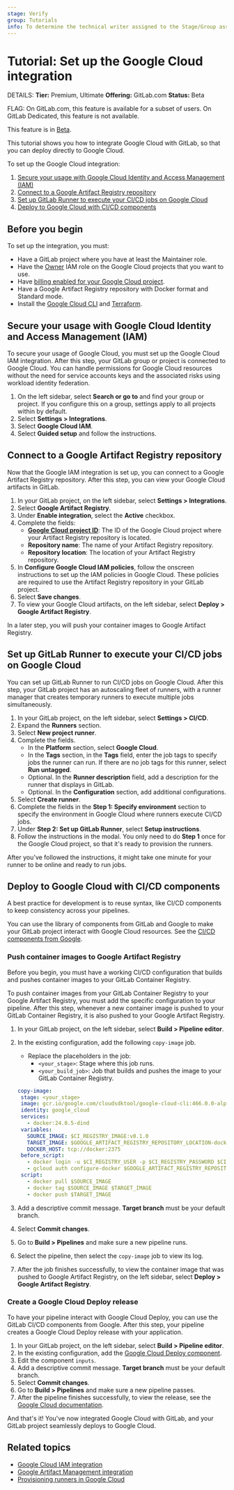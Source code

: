 ```yaml
---
stage: Verify
group: Tutorials
info: To determine the technical writer assigned to the Stage/Group associated with this page, see https://handbook.gitlab.com/handbook/product/ux/technical-writing/#assignments
---
```


# Tutorial: Set up the Google Cloud integration

DETAILS:
**Tier:** Premium, Ultimate
**Offering:** GitLab.com
**Status:** Beta

FLAG:
On GitLab.com, this feature is available for a subset of users.
On GitLab Dedicated, this feature is not available.

This feature is in [Beta](../../policy/experiment-beta-support.md).

This tutorial shows you how to integrate Google Cloud with GitLab,
so that you can deploy directly to Google Cloud.

To set up the Google Cloud integration:

1. [Secure your usage with Google Cloud Identity and Access Management (IAM)](#secure-your-usage-with-google-cloud-identity-and-access-management-iam)
1. [Connect to a Google Artifact Registry repository](#connect-to-a-google-artifact-registry-repository)
1. [Set up GitLab Runner to execute your CI/CD jobs on Google Cloud](#set-up-gitlab-runner-to-execute-your-cicd-jobs-on-google-cloud)
1. [Deploy to Google Cloud with CI/CD components](#deploy-to-google-cloud-with-cicd-components)

## Before you begin

To set up the integration, you must:

- Have a GitLab project where you have at least the Maintainer role.
- Have the [Owner](https://cloud.google.com/iam/docs/understanding-roles#owner) IAM role on the
   Google Cloud projects that you want to use.
- Have [billing enabled for your Google Cloud project](https://cloud.google.com/billing/docs/how-to/verify-billing-enabled#confirm_billing_is_enabled_on_a_project).
- Have a Google Artifact Registry repository with Docker format and Standard mode.
- Install the [Google Cloud CLI](https://cloud.google.com/sdk/docs/install)
   and [Terraform](https://developer.hashicorp.com/terraform/install).

## Secure your usage with Google Cloud Identity and Access Management (IAM)

To secure your usage of Google Cloud, you must set up the Google Cloud IAM integration.
After this step, your GitLab group or project is connected to Google Cloud. You can handle permissions for
Google Cloud resources without the need for service accounts keys and the associated risks using workload identity federation.

1. On the left sidebar, select **Search or go to** and find your group or project. If you configure this on a group, settings apply to all projects within by default.
1. Select **Settings > Integrations**.
1. Select **Google Cloud IAM**.
1. Select **Guided setup** and follow the instructions.

## Connect to a Google Artifact Registry repository

Now that the Google IAM integration is set up, you can connect to a Google Artifact Registry repository.
After this step, you can view your Google Cloud artifacts in GitLab.

1. In your GitLab project, on the left sidebar, select **Settings > Integrations**.
1. Select **Google Artifact Registry**.
1. Under **Enable integration**, select the **Active** checkbox.
1. Complete the fields:
   - **[Google Cloud project ID](https://cloud.google.com/resource-manager/docs/creating-managing-projects#identifying_projects)**:
   The ID of the Google Cloud project where your Artifact Registry repository is located.
   - **Repository name**: The name of your Artifact Registry repository.
   - **Repository location**: The location of your Artifact Registry repository.
1. In **Configure Google Cloud IAM policies**, follow the onscreen instructions
   to set up the IAM policies in Google Cloud. These policies are required to use the
   Artifact Registry repository in your GitLab project.
1. Select **Save changes**.
1. To view your Google Cloud artifacts, on the left sidebar,
   select **Deploy > Google Artifact Registry**.

In a later step, you will push your container images to Google Artifact Registry.

## Set up GitLab Runner to execute your CI/CD jobs on Google Cloud

You can set up GitLab Runner to run CI/CD jobs on Google Cloud.
After this step, your GitLab project has an autoscaling fleet of runners, with
a runner manager that creates temporary runners to execute multiple jobs simultaneously.

1. In your GitLab project, on the left sidebar, select **Settings > CI/CD**.
1. Expand the **Runners** section.
1. Select **New project runner**.
1. Complete the fields.
   - In the **Platform** section, select **Google Cloud**.
   - In the **Tags** section, in the **Tags** field, enter the job tags to specify jobs the runner can run.
      If there are no job tags for this runner, select **Run untagged**.
   - Optional. In the **Runner description** field, add a description for the runner
      that displays in GitLab.
   - Optional. In the **Configuration** section, add additional configurations.
1. Select **Create runner**.
1. Complete the fields in the **Step 1: Specify environment** section to specify the environment in
   Google Cloud where runners execute CI/CD jobs.
1. Under **Step 2: Set up GitLab Runner**, select **Setup instructions**.
1. Follow the instructions in the modal. You only need to do **Step 1** once for the Google Cloud project, so that it's ready to provision the runners.

After you've followed the instructions, it might take one minute for your runner to be online and ready to run jobs.

## Deploy to Google Cloud with CI/CD components

A best practice for development is to reuse syntax, like CI/CD components to keep consistency across your pipelines.

You can use the library of components from GitLab and Google to make your GitLab project
interact with Google Cloud resources.
See the [CI/CD components from Google](https://gitlab.com/google-gitlab-components).

### Push container images to Google Artifact Registry

Before you begin, you must have a working CI/CD configuration that builds and pushes container
images to your GitLab Container Registry.

To push container images from your GitLab Container Registry to your Google Artifact Registry,
you must add the specific configuration to your pipeline.
After this step, whenever a new container image is pushed to your GitLab Container Registry,
it is also pushed to your Google Artifact Registry.

1. In your GitLab project, on the left sidebar, select **Build > Pipeline editor**.
1. In the existing configuration, add the following `copy-image` job.
   - Replace the placeholders in the job:
      - `<your_stage>`: Stage where this job runs.
      - `<your_build_job>`: Job that builds and pushes the image to your GitLab Container Registry.

   ```yaml
   copy-image:
    stage: <your_stage>
    image: gcr.io/google.com/cloudsdktool/google-cloud-cli:466.0.0-alpine
    identity: google_cloud
    services:
      - docker:24.0.5-dind
    variables:
      SOURCE_IMAGE: $CI_REGISTRY_IMAGE:v0.1.0
      TARGET_IMAGE: $GOOGLE_ARTIFACT_REGISTRY_REPOSITORY_LOCATION-docker.pkg.dev/$GOOGLE_ARTIFACT_REGISTRY_PROJECT_ID/$GOOGLE_ARTIFACT_REGISTRY_REPOSITORY_NAME/app:v0.1.0
      DOCKER_HOST: tcp://docker:2375
    before_script:
      - docker login -u $CI_REGISTRY_USER -p $CI_REGISTRY_PASSWORD $CI_REGISTRY
      - gcloud auth configure-docker $GOOGLE_ARTIFACT_REGISTRY_REPOSITORY_LOCATION-docker.pkg.dev
    script:
      - docker pull $SOURCE_IMAGE
      - docker tag $SOURCE_IMAGE $TARGET_IMAGE
      - docker push $TARGET_IMAGE
   ```

1. Add a descriptive commit message. **Target branch** must be your default branch.
1. Select **Commit changes**.
1. Go to **Build > Pipelines** and make sure a new pipeline runs.
1. Select the pipeline, then select the `copy-image` job to view its log.
1. After the job finishes successfully, to view the container image that was pushed to Google Artifact Registry,
   on the left sidebar, select **Deploy > Google Artifact Registry**.

### Create a Google Cloud Deploy release

To have your pipeline interact with Google Cloud Deploy, you can use the GitLab CI/CD components from Google.
After this step, your pipeline creates a Google Cloud Deploy release with your application.

1. In your GitLab project, on the left sidebar, select **Build > Pipeline editor**.
1. In the existing configuration, add the [Google Cloud Deploy component](https://gitlab.com/google-gitlab-components/cloud-deploy).
1. Edit the component `inputs`.
1. Add a descriptive commit message. **Target branch** must be your default branch.
1. Select **Commit changes**.
1. Go to **Build > Pipelines** and make sure a new pipeline passes.
1. After the pipeline finishes successfully, to view the release,
   see the [Google Cloud documentation](https://cloud.google.com/deploy/docs/view-release).

And that's it! You've now integrated Google Cloud with GitLab, and your GitLab project seamlessly
deploys to Google Cloud.

## Related topics

- [Google Cloud IAM integration](../../integration/google_cloud_iam.md)
- [Google Artifact Management integration](../../user/project/integrations/google_artifact_management.md)
- [Provisioning runners in Google Cloud](../../ci/runners/provision_runners_google_cloud.md)

